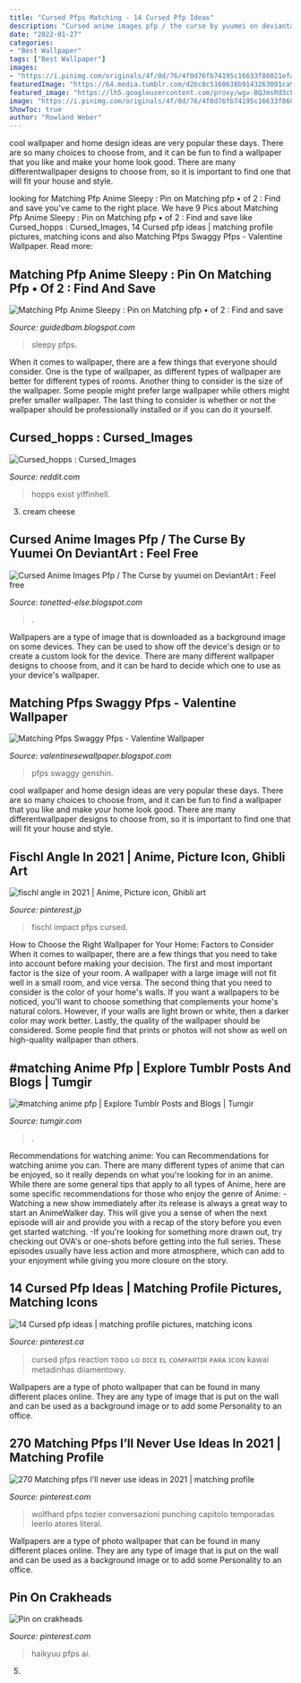 ```yaml
---
title: "Cursed Pfps Matching - 14 Cursed Pfp Ideas"
description: "Cursed anime images pfp / the curse by yuumei on deviantart : feel free"
date: "2022-01-27"
categories:
- "Best Wallpaper"
tags: ["Best Wallpaper"]
images:
- "https://i.pinimg.com/originals/4f/0d/76/4f0d76fb74195c16633f86021efa4fb4.jpg"
featuredImage: "https://64.media.tumblr.com/d2bc8c5160638b9143263091ca961450/f395571af1147be3-c9/s400x600/758e563952e6bd3d32ca5629c3e7e2b7159a192a.jpg"
featured_image: "https://lh5.googleusercontent.com/proxy/wgv-BQJmsRd3cFiqt6SrXddoOlEHlA1ca0XTULcXoFp_W_7q4jZXMqjrSaB-fFXpVQIW_38vgQ=w1200-h630-p-k-no-nu"
image: "https://i.pinimg.com/originals/4f/0d/76/4f0d76fb74195c16633f86021efa4fb4.jpg"
ShowToc: true
author: "Rowland Weber"
---
```



cool wallpaper and home design ideas are very popular these days. There are so many choices to choose from, and it can be fun to find a wallpaper that you like and make your home look good. There are many differentwallpaper designs to choose from, so it is important to find one that will fit your house and style.

	

		
looking for Matching Pfp Anime Sleepy : Pin on Matching pfp • of 2 : Find and save you've came to the right place. We have 9 Pics about Matching Pfp Anime Sleepy : Pin on Matching pfp • of 2 : Find and save like Cursed_hopps : Cursed_Images, 14 Cursed pfp ideas | matching profile pictures, matching icons and also Matching Pfps Swaggy Pfps - Valentine Wallpaper. Read more:
		
    
## Matching Pfp Anime Sleepy : Pin On Matching Pfp • Of 2 : Find And Save

<img loading=lazy src="https://i.pinimg.com/1200x/6f/5f/40/6f5f40412649d07c948afb440d07de3f.jpg" onerror="this.onerror=null;this.src='https://tse2.mm.bing.net/th?id=OIP.bqudcDzzGa4bNGHLpdJ1BgHaHa&amp;pid=15.1';" alt="Matching Pfp Anime Sleepy : Pin on Matching pfp • of 2 : Find and save">

_Source: guidedbam.blogspot.com_

>sleepy pfps. 

	

When it comes to wallpaper, there are a few things that everyone should consider. One is the type of wallpaper, as different types of wallpaper are better for different types of rooms. Another thing to consider is the size of the wallpaper. Some people might prefer large wallpaper while others might prefer smaller wallpaper. The last thing to consider is whether or not the wallpaper should be professionally installed or if you can do it yourself.

    
## Cursed_hopps : Cursed_Images

<img loading=lazy src="https://i.redd.it/fnruf328g8f31.jpg" onerror="this.onerror=null;this.src='https://tse4.mm.bing.net/th?id=OIP.EE7ljbwfAIPEWARPp4EmIAHaE_&amp;pid=15.1';" alt="Cursed_hopps : Cursed_Images">

_Source: reddit.com_

>hopps exist yiffinhell. 

	

3. cream cheese 

    
## Cursed Anime Images Pfp / The Curse By Yuumei On DeviantArt : Feel Free

<img loading=lazy src="https://lh5.googleusercontent.com/proxy/wgv-BQJmsRd3cFiqt6SrXddoOlEHlA1ca0XTULcXoFp_W_7q4jZXMqjrSaB-fFXpVQIW_38vgQ=w1200-h630-p-k-no-nu" onerror="this.onerror=null;this.src='https://tse2.mm.bing.net/th?id=OIP.JtK04oZjHU6rQxRpFR06ZAHaGe&amp;pid=15.1';" alt="Cursed Anime Images Pfp / The Curse by yuumei on DeviantArt : Feel free">

_Source: tonetted-else.blogspot.com_

>. 

	

Wallpapers are a type of image that is downloaded as a background image on some devices. They can be used to show off the device's design or to create a custom look for the device. There are many different wallpaper designs to choose from, and it can be hard to decide which one to use as your device's wallpaper.

    
## Matching Pfps Swaggy Pfps - Valentine Wallpaper

<img loading=lazy src="https://i.pinimg.com/736x/02/2a/7b/022a7b5cbf7f1984ef214602b6adc81c.jpg" onerror="this.onerror=null;this.src='https://tse2.mm.bing.net/th?id=OIP.iMkflMTVR-EdwU2wMyAqeQHaHa&amp;pid=15.1';" alt="Matching Pfps Swaggy Pfps - Valentine Wallpaper">

_Source: valentinesewallpaper.blogspot.com_

>pfps swaggy genshin. 

	

cool wallpaper and home design ideas are very popular these days. There are so many choices to choose from, and it can be fun to find a wallpaper that you like and make your home look good. There are many differentwallpaper designs to choose from, so it is important to find one that will fit your house and style.

    
## Fischl Angle In 2021 | Anime, Picture Icon, Ghibli Art

<img loading=lazy src="https://i.pinimg.com/originals/4f/0d/76/4f0d76fb74195c16633f86021efa4fb4.jpg" onerror="this.onerror=null;this.src='https://tse3.mm.bing.net/th?id=OIP.1W7qPXdWb23DHLfyhVjUiAAAAA&amp;pid=15.1';" alt="fischl angle in 2021 | Anime, Picture icon, Ghibli art">

_Source: pinterest.jp_

>fischl impact pfps cursed. 

	

How to Choose the Right Wallpaper for Your Home: Factors to Consider
When it comes to wallpaper, there are a few things that you need to take into account before making your decision. The first and most important factor is the size of your room. A wallpaper with a large image will not fit well in a small room, and vice versa. 
The second thing that you need to consider is the color of your home's walls. If you want a wallpapers to be noticed, you'll want to choose something that complements your home's natural colors. However, if your walls are light brown or white, then a darker color may work better. 
Lastly, the quality of the wallpaper should be considered. Some people find that prints or photos will not show as well on high-quality wallpaper than others.

    
## #matching Anime Pfp | Explore Tumblr Posts And Blogs | Tumgir

<img loading=lazy src="https://64.media.tumblr.com/d2bc8c5160638b9143263091ca961450/f395571af1147be3-c9/s400x600/758e563952e6bd3d32ca5629c3e7e2b7159a192a.jpg" onerror="this.onerror=null;this.src='https://tse2.mm.bing.net/th?id=OIP.JkqvSIybQER_yWnXUd6EDgAAAA&amp;pid=15.1';" alt="#matching anime pfp | Explore Tumblr Posts and Blogs | Tumgir">

_Source: tumgir.com_

>. 

	

Recommendations for watching anime: You can
Recommendations for watching anime you can. There are many different types of anime that can be enjoyed, so it really depends on what you're looking for in an anime. While there are some general tips that apply to all types of Anime, here are some specific recommendations for those who enjoy the genre of Anime: 
-Watching a new show immediately after its release is always a great way to start an AnimeWalker day. This will give you a sense of when the next episode will air and provide you with a recap of the story before you even get started watching. 
-If you're looking for something more drawn out, try checking out OVA's or one-shots before getting into the full series. These episodes usually have less action and more atmosphere, which can add to your enjoyment while giving you more closure on the story.

    
## 14 Cursed Pfp Ideas | Matching Profile Pictures, Matching Icons

<img loading=lazy src="https://i.pinimg.com/236x/44/76/ef/4476eff551136f3688a7c43f80f5827b.jpg" onerror="this.onerror=null;this.src='https://tse4.mm.bing.net/th?id=OIP.ajOHGODQecgBbNPUvkQkvQAAAA&amp;pid=15.1';" alt="14 Cursed pfp ideas | matching profile pictures, matching icons">

_Source: pinterest.ca_

>cursed pfps reaction ᴛᴏᴅᴏ ʟᴏ ᴅɪᴄᴇ ᴇʟ ᴄᴏᴍᴘᴀʀᴛɪʀ ᴘᴀʀᴀ ɪᴄᴏɴ kawai metadinhas diiamentowy. 

	



Wallpapers are a type of photo wallpaper that can be found in many different places online. They are any type of image that is put on the wall and can be used as a background image or to add some Personality to an office.

    
## 270 Matching Pfps I’ll Never Use Ideas In 2021 | Matching Profile

<img loading=lazy src="https://i.pinimg.com/474x/ef/21/70/ef21707bfb95183545254cd3c8581362.jpg" onerror="this.onerror=null;this.src='https://tse4.mm.bing.net/th?id=OIP.H_Iu1Al91PlJJ64xGW87dQAAAA&amp;pid=15.1';" alt="270 Matching pfps I’ll never use ideas in 2021 | matching profile">

_Source: pinterest.com_

>wolfhard pfps tozier conversazioni punching capitolo temporadas leerlo atores literal. 

	



Wallpapers are a type of photo wallpaper that can be found in many different places online. They are any type of image that is put on the wall and can be used as a background image or to add some Personality to an office.

    
## Pin On Crakheads

<img loading=lazy src="https://i.pinimg.com/736x/ee/3f/98/ee3f98662579cab62424f714ed83f28e.jpg" onerror="this.onerror=null;this.src='https://tse2.mm.bing.net/th?id=OIP.Q8C7y05_tD4P8iWYU-HmpgHaHa&amp;pid=15.1';" alt="Pin on crakheads">

_Source: pinterest.com_

>haikyuu pfps ai. 

	

5.

